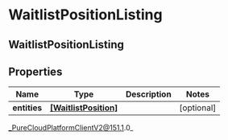 # WaitlistPositionListing

## WaitlistPositionListing

## Properties

|Name | Type | Description | Notes|
|------------ | ------------- | ------------- | -------------|
| **entities** | [**[WaitlistPosition]**](WaitlistPosition) |  | [optional] |



_PureCloudPlatformClientV2@151.1.0_
